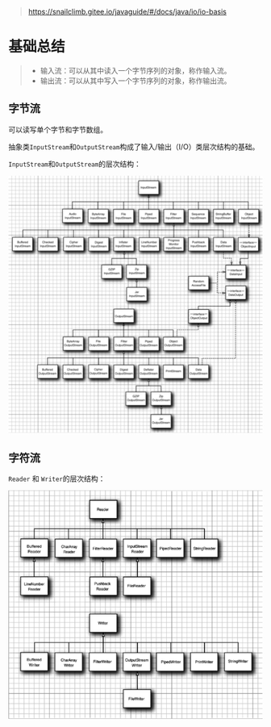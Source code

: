 > https://snailclimb.gitee.io/javaguide/#/docs/java/io/io-basis

# 基础总结
> - 输入流：可以从其中读入一个字节序列的对象，称作输入流。
> - 输出流：可以从其中写入一个字节序列的对象，称作输出流。

## 字节流
可以读写单个字节和字节数组。

抽象类`InputStream`和`OutputStream`构成了输入/输出（I/O）类层次结构的基础。

`InputStream`和`OutputStream`的层次结构：

![`InputStream`和`OutputStream`的层次结构](image/io-inputstream.png)

## 字符流
`Reader` 和 `Writer`的层次结构：

![Reader 和 Writer的层次结构](image/io-reader.png)

